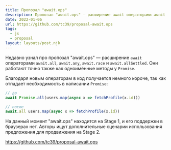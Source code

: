 ```yaml
---
title: Пропозал "await.ops"
description: Пропозал "await.ops" — расширение await операторами await.all, await.any, await.race и await.allSettled
date: 2022-01-06
url: https://github.com/tc39/proposal-await.ops
tags:
  - js 
  - proposal
layout: layouts/post.njk
---
```

Недавно узнал про пропозал "await.ops" — расширение `await` операторами `await.all`, `await.any`, `await.race` и `await.allSettled`. Они работают точно также как одноимённые методы у `Promise`.

Благодаря новым операторам в код получается немного короче, так как отпадает необходимость в написании `Promise`:

```js
// до
await Promise.all(users.map(async x => fetchProfile(x.id)))

// после
await.all users.map(async x => fetchProfile(x.id))
``` 

На данный момент "await.ops" находится на Stage 1, и его поддержки в браузерах нет. Авторы ищут дополнительные сценарии использования предложения для продвижения на Stage 2.

https://github.com/tc39/proposal-await.ops
